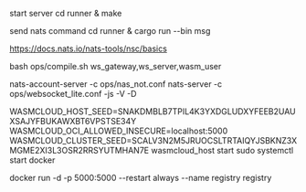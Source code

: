start server
cd runner & make

send nats command
cd runner & cargo run --bin msg

https://docs.nats.io/nats-tools/nsc/basics

bash ops/compile.sh ws_gateway,ws_server,wasm_user


nats-account-server -c ops/nas_not.conf
nats-server -c ops/websocket_lite.conf -js -V -D

WASMCLOUD_HOST_SEED=SNAKDMBLB7TPIL4K3YXDGLUDXYFEEB2UAUXSAJYFBUKAWXBT6VPSTSE34Y WASMCLOUD_OCI_ALLOWED_INSECURE=localhost:5000 WASMCLOUD_CLUSTER_SEED=SCALV3N2M5JRUOCSLTRTAIQYJSBKNZ3XMGME2XI3L3OSR2RRSYUTMHAN7E wasmcloud_host start
sudo systemctl start docker

docker run -d -p 5000:5000 --restart always --name registry registry

